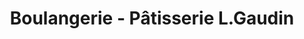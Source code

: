 ---
title: "Boulangerie - Pâtisserie L.Gaudin"
url: /le-thou/boulangerie-patisserie-l-gaudin/
shop: boulangerie
---
